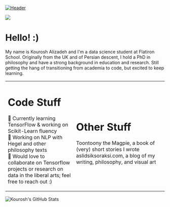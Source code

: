 
[![Header](https://aslidsiksoraksi.files.wordpress.com/2020/03/mvimg_20200326_084734-2.jpg?w=1024 "Header")](https://www.kcalizadeh.com)

![](https://img.shields.io/badge/Code-Python-informational?style=flat&logo=<LOGO_NAME>&logoColor=white&color=9cf)


# Hello! :)

My name is Kourosh Alizadeh and I'm a data science student at Flatiron School. Originally from the UK and of Persian descent, I hold a PhD in philosophy and have a strong background in education and research. Still getting the hang of transitioning from academia to code, but excited to keep learning.
<!-- 
#### Code Stuff

🌱 Currently learning TensorFlow & working on Scikit-Learn fluency
🔭 Working on NLP with Hegel and other philosophy texts
👯 Would love to collaborate on Tensorflow projects or <br>
&nbsp;&nbsp;&nbsp;&nbsp; research on data in the liberal arts; feel free to reach out :) -->

<table border="0">
      <tr>
        <td style='border:none;'><h1> Code Stuff</h1>

🌱 Currently learning TensorFlow & working on Scikit-Learn fluency<br>
🔭 Working on NLP with Hegel and other philosophy texts<br>
👯 Would love to collaborate on Tensorflow projects or research on data in the liberal arts; feel free to reach out :)</td>
        <td style='border:none;'><h1> Other Stuff </h1>
        Toontoony the Magpie, a book of (very) short stories I wrote
        aslidsiksoraksi.com, a blog of my writing, philosophy, and visual art
        </td>
      </tr>
    </table>



<img align="center" src="https://github-readme-stats.vercel.app/api?username=kcalizadeh&show_icons=true&line_height=27&count_private=true&title_color=ffffff&text_color=c9cacc&icon_color=2bbc8a&bg_color=1d1f21" alt="Kourosh's GitHub Stats" />


<!--


**kcalizadeh/kcalizadeh** is a ✨ _special_ ✨ repository because its `README.md` (this file) appears on your GitHub profile.

Here are some ideas to get you started:

- 🔭 I’m currently working on ...
- 🌱 I’m currently learning ...
- 👯 I’m looking to collaborate on ...
- 🤔 I’m looking for help with ...
- 💬 Ask me about ...
- 📫 How to reach me: ...
- 😄 Pronouns: ...
- ⚡ Fun fact: ...
-->
